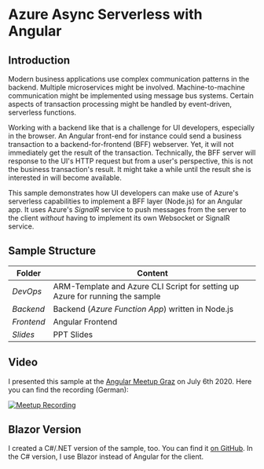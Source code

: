 # Azure Async Serverless with Angular

## Introduction

Modern business applications use complex communication patterns in the backend. Multiple microservices might be involved. Machine-to-machine communication might be implemented using message bus systems. Certain aspects of transaction processing might be handled by event-driven, serverless functions.

Working with a backend like that is a challenge for UI developers, especially in the browser. An Angular front-end for instance could send a business transaction to a backend-for-frontend (BFF) webserver. Yet, it will not immediately get the result of the transaction. Technically, the BFF server will response to the UI's HTTP request but from a user's perspective, this is not the business transaction's result. It might take a while until the result she is interested in will become available.

This sample demonstrates how UI developers can make use of Azure's serverless capabilities to implement a BFF layer (Node.js) for an Angular app. It uses Azure's *SignalR* service to push messages from the server to the client *without* having to implement its own Websocket or SignalR service.

## Sample Structure

| Folder     | Content                                                                       |
| ---------- | ----------------------------------------------------------------------------- |
| *DevOps*   | ARM-Template and Azure CLI Script for setting up Azure for running the sample |
| *Backend*  | Backend (*Azure Function App*) written in Node.js                             |
| *Frontend* | Angular Frontend                                                              |
| *Slides*   | PPT Slides                                                                    |

## Video

I presented this sample at the [Angular Meetup Graz](https://www.meetup.com/de-DE/Angular-Meetup-Graz/) on July 6th 2020. Here you can find the recording (German):

[![Meetup Recording](https://img.youtube.com/vi/uppdRP5smt4/0.jpg)](https://www.youtube.com/watch?v=uppdRP5smt4&&t=3m0s "Angular Meetup Recording")

## Blazor Version

I created a C#/.NET version of the sample, too. You can find it [on GitHub](https://github.com/rstropek/Samples/tree/master/AsyncBlazor). In the C# version, I use Blazor instead of Angular for the client.
